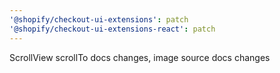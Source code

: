 ```yaml
---
'@shopify/checkout-ui-extensions': patch
'@shopify/checkout-ui-extensions-react': patch
---
```


ScrollView scrollTo docs changes, image source docs changes

